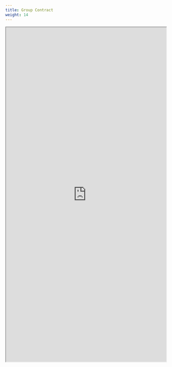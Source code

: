 ```yaml
---
title: Group Contract
weight: 14
---
```


<iframe src="https://drive.google.com/file/d/0B-fnzlPK8lcvZ212WkJvR1o2MnM/preview" width="100%" height="1050"></iframe>